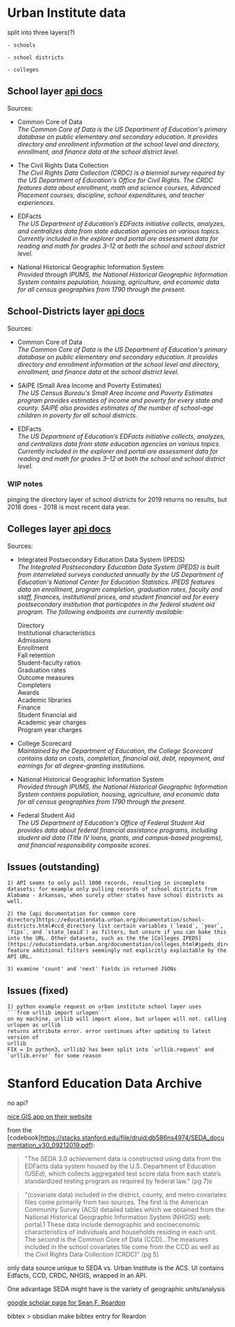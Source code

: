# Urban Institute data
split into three layers(?)

    - schools

    - school districts
    
    - colleges

## School layer [api docs](https://educationdata.urban.org/documentation/schools.html)
Sources:
- Common Core of Data<br>
    *The Common Core of Data is the US Department of Education's primary
    database on public elementary and secondary education. It provides directory
    and enrollment information at the school level and directory, enrollment,
    and finance data at the school district level.*
    
- The Civil Rights Data Collection<br>
    *The Civil Rights Data Collection (CRDC) is a biennial survey required by
    the US Department of Education's Office for Civil Rights. The CRDC features
    data about enrollment, math and science courses, Advanced Placement courses,
    discipline, school expenditures, and teacher experiences.*
    
- EDFacts<br>
    *The US Department of Education’s EDFacts initiative collects, analyzes, and
    centralizes data from state education agencies on various topics. Currently
    included in the explorer and portal are assessment data for reading and math
    for grades 3–12 at both the school and school district level.*
    
- National Historical Geographic Information System<br>
    *Provided through IPUMS, the National Historical Geographic Information
    System contains population, housing, agriculture, and economic data for all
    census geographies from 1790 through the present.*

## School-Districts layer [api docs](https://educationdata.urban.org/documentation/school-districts.html)
Sources:
- Common Core of Data<br>
    *The Common Core of Data is the US Department of Education's primary database on public elementary and secondary education. It provides directory and enrollment information at the school level and directory, enrollment, and finance data at the school district level.*

- SAIPE (Small Area Income and Poverty Estimates)<br>
    *The US Census Bureau's Small Area Income and Poverty Estimates 
    program provides estimates of income and poverty for every state and county.
    SAIPE also provides estimates of the number of school-age children in
    poverty for all school districts.*
    
- EDFacts<br>
    *The US Department of Education’s EDFacts initiative collects, analyzes, and
    centralizes data from state education agencies on various topics. Currently
    included in the explorer and portal are assessment data for reading and math
    for grades 3–12 at both the school and school district level.*
    
### WIP notes
pinging the directory layer of school districts for 2019 returns no results, but
2018 does - 2018 is most recent data year.

## Colleges layer [api docs](https://educationdata.urban.org/documentation/colleges.html)
Sources:
- Integrated Postsecondary Education Data System (IPEDS)<br>
    *The Integrated Postsecondary Education Data System (IPEDS) is built from
    interrelated surveys conducted annually by the US Department of Education's
    National Center for Education Statistics. IPEDS features data on enrollment,
    program completion, graduation rates, faculty and staff, finances,
    institutional prices, and student financial aid for every postsecondary
    institution that participates in the federal student aid program. The
    following endpoints are currently available:*
    
    Directory<br>
    Institutional characteristics<br>
    Admissions<br>
    Enrollment<br>
    Fall retention<br>
    Student-faculty ratios<br>
    Graduation rates<br>
    Outcome measures<br>
    Completers<br>
    Awards<br>
    Academic libraries<br>
    Finance<br>
    Student financial aid<br>
    Academic year charges<br>
    Program year charges<br>


- College Scorecard<br>
    *Maintained by the Department of Education, the College Scorecard contains data
    on costs, completion, financial aid, debt, repayment, and earnings for all
    degree-granting institutions.*

- National Historical Geographic Information System<br>
    *Provided through IPUMS, the National Historical Geographic Information System
    contains population, housing, agriculture, and economic data for all census
    geographies from 1790 through the present.*

- Federal Student Aid<br>
    *The US Department of Education's Office of Federal Student Aid provides data
    about federal financial assistance programs, including student aid data (Title
    IV loans, grants, and campus-based programs), and financial responsibility
    composite scores.*

## Issues (outstanding)
    1) API seems to only pull 1000 records, resulting in incomplete datasets; for example only pulling records of school districts from Alabama - Arkansas, when surely other states have school districts as well.
    
    2) the [api documentation for common core directory]https://educationdata.urban.org/documentation/school-districts.html#ccd_directory list certain variables (`leaid`, `year`, `fips`, and `state_leaid`) as filters, but unsure if you can bake this into the URL. Other datasets, such as the the [Colleges IPEDS](https://educationdata.urban.org/documentation/colleges.html#ipeds_directory), feature additional filters seemingly not explicitly exploitable by the API URL.
    
    3) examine 'count' and 'next' fields in returned JSONs

## Issues (fixed)
    1) python example request on urban institute school layer uses 
    ```from urllib import urlopen```
    on my machine, urllib will import alone, but urlopen will not. calling urlopen as urllib
    returns attribute error. error continues after updating to latest version of
    urllib
    FIX = In python3, urllib2 has been split into `urllib.request` and `urllib.error` for some reason

# Stanford Education Data Archive

no api?

[nice GIS app on their website](https://edopportunity.org/)

from the
[codebook]https://stacks.stanford.edu/file/druid:db586ns4974/SEDA_documentation_v30_09212019.pdf):

> "The SEDA 3.0 achievement data is constructed using data from the EDFacts data system
housed by the U.S. Department of Education (USEd), which collects aggregated test score data
from each state’s standardized testing program as required by federal law." (pg 7)s

> "(covariate data) included in the district, county, and metro covariates files come primarily from two sources. The
first is the American Community Survey (ACS) detailed tables which we obtained from the
National Historical Geographic Information System (NHGIS) web portal.1 These data include
demographic and socioeconomic characteristics of individuals and households residing in each
unit. The second is the Common Core of Data (CCD)...The measures included in the school covariates file come from the CCD as well
as the Civil Rights Data Collection (CRDC)" (pg 5)

only data source unique to SEDA vs. Urban Institute is the ACS. UI contains
Edfacts, CCD, CRDC, NHGIS, wrapped in an API. 

One advantage SEDA might have is the variety of geographic units/analysis

[google scholar page for Sean F.
Reardon](https://scholar.google.com/citations?hl=en&user=LKx7rDsAAAAJ&view_op=list_works&sortby=pubdate)

bibtex > obsidian 
make bibtex entry for Reardon